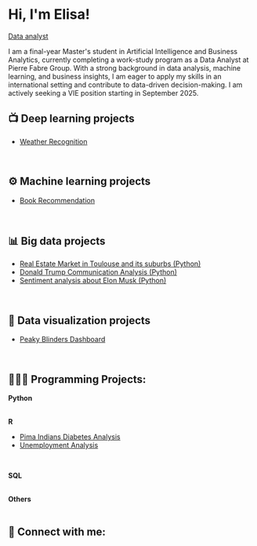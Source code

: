 # Hi, I'm Elisa!  
[Data analyst](https://www.linkedin.com/in/elisa-lassarre-938a35207)


I am a final-year Master's student in Artificial Intelligence and Business Analytics, currently completing a work-study program as a Data Analyst at Pierre Fabre Group. With a strong background in data analysis, machine learning, and business insights, I am eager to apply my skills in an international setting and contribute to data-driven decision-making. I am actively seeking a VIE position starting in September 2025.

  

<h2>📺 Deep learning projects</h2>

- [Weather Recognition](https://github.com/elisalsr/Weather_recognition)  
<br/>

<h2>⚙️ Machine learning projects</h2>

- [Book Recommendation](https://github.com/elisalsr/Book_recommendation/tree/main)  
<br/>

<h2>📊 Big data projects</h2>

-  [Real Estate Market in Toulouse and its suburbs (Python)](https://github.com/elisalsr/Real-Estate-Market-Data-Exploration-in-Toulouse-and-its-suburbs)  
-  [Donald Trump Communication Analysis (Python)](https://github.com/elisalsr/Donald_Trump_Communication_Analysis)  
-  [Sentiment analysis about Elon Musk (Python)](https://github.com/elisalsr/Sentiment_analysis)  
<br/>

<h2>🎨 Data visualization projects</h2>

- [Peaky Blinders Dashboard](https://github.com/elisalsr/Peaky-Blinders/blob/main/README.md)  
<br/>

<h2>👩🏻‍💻 Programming Projects:</h2>

<b>Python</b>  
<br/>

<b>R</b>  
- [Pima Indians Diabetes Analysis](https://github.com/elisalsr/Weather_recognition)  
- [Unemployment Analysis](https://github.com/elisalsr/Unemployment-analysis)  
<br/>

<b>SQL</b>  
<br/>

<b>Others</b>  
<br/>

<h2> 🤳 Connect with me:</h2>
